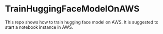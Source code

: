 # TrainHuggingFaceModelOnAWS
This repo shows how to train hugging face model on AWS. It is suggested to start a notebook instance in AWS.
